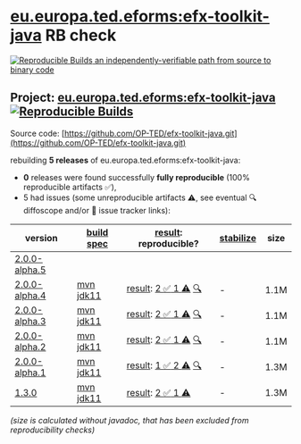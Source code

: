 [eu.europa.ted.eforms:efx-toolkit-java](https://central.sonatype.com/artifact/eu.europa.ted.eforms/efx-toolkit-java/versions) RB check
=======

[![Reproducible Builds](https://reproducible-builds.org/images/logos/rb.svg) an independently-verifiable path from source to binary code](https://reproducible-builds.org/)

## Project: [eu.europa.ted.eforms:efx-toolkit-java](https://central.sonatype.com/artifact/eu.europa.ted.eforms/efx-toolkit-java/versions) [![Reproducible Builds](https://img.shields.io/endpoint?url=https://raw.githubusercontent.com/jvm-repo-rebuild/reproducible-central/master/content/eu/europa/ted/eforms/efx-toolkit-java/badge.json)](https://github.com/jvm-repo-rebuild/reproducible-central/blob/master/content/eu/europa/ted/eforms/efx-toolkit-java/README.md)

Source code: [https://github.com/OP-TED/efx-toolkit-java.git](https://github.com/OP-TED/efx-toolkit-java.git)

rebuilding **5 releases** of eu.europa.ted.eforms:efx-toolkit-java:
- **0** releases were found successfully **fully reproducible** (100% reproducible artifacts :white_check_mark:),
- 5 had issues (some unreproducible artifacts :warning:, see eventual :mag: diffoscope and/or :memo: issue tracker links):

| version | [build spec](/BUILDSPEC.md) | [result](https://reproducible-builds.org/docs/jvm/): reproducible? | [stabilize](https://github.com/google/oss-rebuild/blob/main/cmd/stabilize/README.md) | size |
| -- | --------- | ------ | ------ | -- |
| [2.0.0-alpha.5](https://central.sonatype.com/artifact/eu.europa.ted.eforms/efx-toolkit-java/2.0.0-alpha.5/pom) | | | |
| [2.0.0-alpha.4](https://central.sonatype.com/artifact/eu.europa.ted.eforms/efx-toolkit-java/2.0.0-alpha.4/pom) | [mvn jdk11](efx-toolkit-java-2.0.0-alpha.4.buildspec) | [result](efx-toolkit-java-2.0.0-alpha.4.buildinfo): [2 :white_check_mark:  1 :warning:](efx-toolkit-java-2.0.0-alpha.4.buildcompare) [:mag:](efx-toolkit-java-2.0.0-alpha.4.diffoscope) | - | 1.1M |
| [2.0.0-alpha.3](https://central.sonatype.com/artifact/eu.europa.ted.eforms/efx-toolkit-java/2.0.0-alpha.3/pom) | [mvn jdk11](efx-toolkit-java-2.0.0-alpha.3.buildspec) | [result](efx-toolkit-java-2.0.0-alpha.3.buildinfo): [2 :white_check_mark:  1 :warning:](efx-toolkit-java-2.0.0-alpha.3.buildcompare) [:mag:](efx-toolkit-java-2.0.0-alpha.3.diffoscope) | - | 1.1M |
| [2.0.0-alpha.2](https://central.sonatype.com/artifact/eu.europa.ted.eforms/efx-toolkit-java/2.0.0-alpha.2/pom) | [mvn jdk11](efx-toolkit-java-2.0.0-alpha.2.buildspec) | [result](efx-toolkit-java-2.0.0-alpha.2.buildinfo): [2 :white_check_mark:  1 :warning:](efx-toolkit-java-2.0.0-alpha.2.buildcompare) [:mag:](efx-toolkit-java-2.0.0-alpha.2.diffoscope) | - | 1.1M |
| [2.0.0-alpha.1](https://central.sonatype.com/artifact/eu.europa.ted.eforms/efx-toolkit-java/2.0.0-alpha.1/pom) | [mvn jdk11](efx-toolkit-java-2.0.0-alpha.1.buildspec) | [result](efx-toolkit-java-2.0.0-alpha.1.buildinfo): [1 :white_check_mark:  2 :warning:](efx-toolkit-java-2.0.0-alpha.1.buildcompare) [:mag:](efx-toolkit-java-2.0.0-alpha.1.diffoscope) | - | 1.3M |
| [1.3.0](https://central.sonatype.com/artifact/eu.europa.ted.eforms/efx-toolkit-java/1.3.0/pom) | [mvn jdk11](efx-toolkit-java-1.3.0.buildspec) | [result](efx-toolkit-java-1.3.0.buildinfo): [2 :white_check_mark:  1 :warning:](efx-toolkit-java-1.3.0.buildcompare) | - | 1.3M |

<i>(size is calculated without javadoc, that has been excluded from reproducibility checks)</i>
